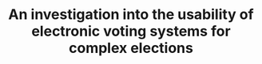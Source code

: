 ---
title: "An investigation into the usability of electronic voting systems for complex elections"
collection: publications
permalink: /publications/2016-04-An-investigation-into-the-usability-of-electronic-voting-systems-for-complex-elections
venue: 'Annals of Telecommunications'
paperurl: 'https://doi.org/10.1007/s12243-016-0510-2'
citation: ' <b>Jurlind Budurushi</b>,  Karen Renaud,  Melani Volkamer,  Marcel Woide, </br> Annals of Telecommunications</br>'
---